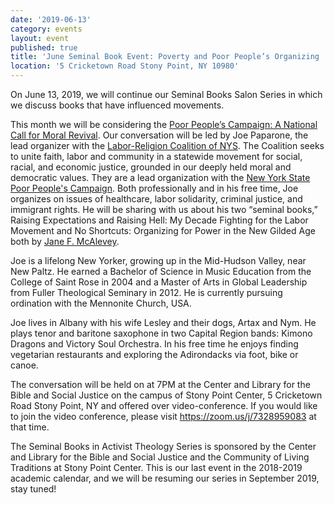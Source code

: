 ```yaml
---
date: '2019-06-13'
category: events
layout: event
published: true
title: 'June Seminal Book Event: Poverty and Poor People’s Organizing '
location: '5 Cricketown Road Stony Point, NY 10980'
---
```

On June 13, 2019, we will continue our Seminal Books Salon Series in which we discuss books that have influenced movements.

This month we will be considering the [Poor People’s Campaign: A National Call for Moral Revival](https://www.poorpeoplescampaign.org). Our conversation will be led by Joe Paparone, the lead organizer with the [Labor-Religion Coalition of NYS](https://laborreligion.org). The Coalition seeks to unite faith, labor and community in a statewide movement for social, racial, and economic justice, grounded in our deeply held moral and democratic values. They are a lead organization with the [New York State Poor People's Campaign](https://laborreligion.org/call-for-a-new-poor-peoples-campaign). Both professionally and in his free time, Joe organizes on issues of healthcare, labor solidarity, criminal justice, and immigrant rights. He will be sharing with us about his two “seminal books,” Raising Expectations and Raising Hell: My Decade Fighting for the Labor Movement and No Shortcuts: Organizing for Power in the New Gilded Age both by [Jane F. McAlevey](https://janemcalevey.com).

Joe is a lifelong New Yorker, growing up in the Mid-Hudson Valley, near New Paltz. He earned a Bachelor of Science in Music Education from the College of Saint Rose in 2004 and a Master of Arts in Global Leadership from Fuller Theological Seminary in 2012. He is currently pursuing ordination with the Mennonite Church, USA.   

Joe lives in Albany with his wife Lesley and their dogs, Artax and Nym. He plays tenor and baritone saxophone in two Capital Region bands: Kimono Dragons and Victory Soul Orchestra. In his free time he enjoys finding vegetarian restaurants and exploring the Adirondacks via foot, bike or canoe.

The conversation will be held on at 7PM at the Center and Library for the Bible and Social Justice on the campus of Stony Point Center, 5 Cricketown Road Stony Point, NY and offered over video-conference. If you would like to join the video conference, please visit https://zoom.us/j/7328959083 at that time. 

The Seminal Books in Activist Theology Series is sponsored by the Center and Library for the Bible and Social Justice and the Community of Living Traditions at Stony Point Center. This is our last event in the 2018-2019 academic calendar, and we will be resuming our series in September 2019, stay tuned!
